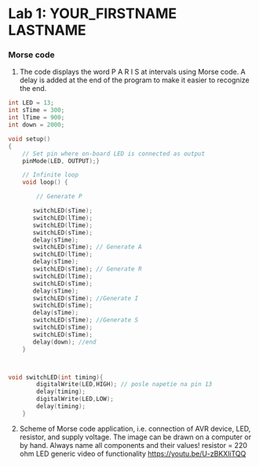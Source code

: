 # Lab 1: YOUR_FIRSTNAME LASTNAME

### Morse code

1. The code displays the word P A R I S at intervals using       Morse code. A delay is added at the end of the program to make it easier to recognize the end.

```c
int LED = 13;
int sTime = 300;
int lTime = 900;
int down = 2000;

void setup()
{
    // Set pin where on-board LED is connected as output
    pinMode(LED, OUTPUT);}

    // Infinite loop
    void loop() {

        // Generate P

       switchLED(sTime);
       switchLED(lTime);
       switchLED(lTime);
       switchLED(sTime);
       delay(sTime);
       switchLED(sTime); // Generate A
       switchLED(lTime);
       delay(sTime);
       switchLED(sTime); // Generate R
       switchLED(lTime);
       switchLED(sTime);
       delay(sTime);
       switchLED(sTime); //Generate I
       switchLED(sTime);
       delay(sTime);
       switchLED(sTime); //Generate S
       switchLED(sTime);
       switchLED(sTime);
       delay(down); //end
    }



void switchLED(int timing){
        digitalWrite(LED,HIGH); // posle napetie na pin 13
        delay(timing);
        digitalWrite(LED,LOW);
        delay(timing);
    }
```

2. Scheme of Morse code application, i.e. connection of AVR device, LED, resistor, and supply voltage. The image can be drawn on a computer or by hand. Always name all components and their values!
   resistor = 220 ohm
   LED generic
video of functionality
https://youtu.be/U-zBKXliTQQ
